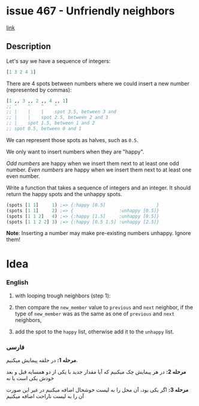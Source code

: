 # issue 467 - Unfriendly neighbors
[link](https://ericnormand.me/issues/467)

## Description
Let's say we have a sequence of integers:

```clj
[1 3 2 4 1]
```
There are 4 spots between numbers where we could insert a new number (represented by commas):

```clj
[1 ,, 3 ,, 2 ,, 4 ,, 1]
;; ^    ^    ^    ^
;; |    |    |    spot 3.5, between 3 and 
;; |    |    spot 2.5, between 2 and 3
;; |    spot 1.5, between 1 and 2
;; spot 0.5, between 0 and 1
```

We can represent those spots as halves, such as `0.5`.

We only want to insert numbers when they are "happy". 

*Odd numbers* are happy when we insert them next to at least one odd number. 
*Even numbers* are happy when we insert them next to at least one even number.

Write a function that takes a sequence of integers and an integer. It should return the happy spots and the unhappy spots.

```clj
(spots [1 1]     1) ;=> {:happy [0.5]                   }
(spots [1 1]     2) ;=> {                 :unhappy [0.5]}
(spots [1 1 2]   4) ;=> {:happy [1.5]     :unhappy [0.5]}
(spots [1 1 2 2] 3) ;=> {:happy [0.5 1.5] :unhappy [2.5]}
```

**Note**: Inserting a number may make pre-existing numbers unhappy. Ignore them!

# Idea

### English

1. with looping trough neighbors (step 1):

2. then compare the `new_member` value to `previous` and `next` neighbor,
if the type of `new_member` was as the same as one of `previous` and `next` neighbors,

3. add the spot to the `happy` list,
otherwise add it to the `unhappy` list.


### فارسی
**مرحله 1:**
در حلقه پیمایش میکنیم.

**مرحله 2:**
در هر پیمایش چک میکنیم که آیا مقدار جدید با یکی از دو همسایه قبل و بعد خودش یکی است یا نه

**مرحله 3:**
اگر یکی بود، آن محل را به لیست خوشحال اضافه میکنیم
در غیر این صورت آن را به لیست ناراحت اضافه میکنیم
